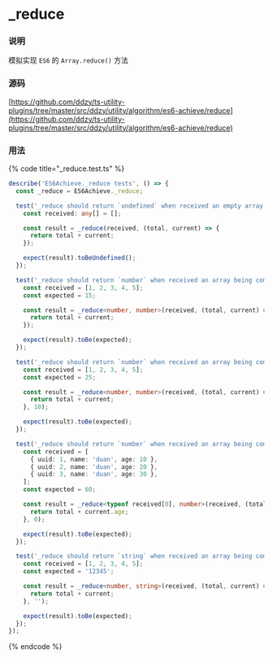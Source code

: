 # \_reduce

### 说明

模拟实现 `ES6` 的 `Array.reduce()` 方法

### 源码

[https://github.com/ddzy/ts-utility-plugins/tree/master/src/ddzy/utility/algorithm/es6-achieve/reduce](https://github.com/ddzy/ts-utility-plugins/tree/master/src/ddzy/utility/algorithm/es6-achieve/reduce)

### 用法

{% code title="\_reduce.test.ts" %}
```typescript
describe('ES6Achieve._reduce tests', () => {
  const _reduce = ES6Achieve._reduce;

  test('_reduce should return `undefined` when received an empty array', () => {
    const received: any[] = [];

    const result = _reduce(received, (total, current) => {
      return total + current;
    });

    expect(result).toBeUndefined();
  });

  test('_reduce should return `number` when received an array being composed of `number`', () => {
    const received = [1, 2, 3, 4, 5];
    const expected = 15;

    const result = _reduce<number, number>(received, (total, current) => {
      return total + current;
    });

    expect(result).toBe(expected);
  });

  test('_reduce should return `number` when received an array being composed of `number` and an `initialValue`', () => {
    const received = [1, 2, 3, 4, 5];
    const expected = 25;

    const result = _reduce<number, number>(received, (total, current) => {
      return total + current;
    }, 10);

    expect(result).toBe(expected);
  });

  test('_reduce should return `number` when received an array being composed of `object`', () => {
    const received = [
      { uuid: 1, name: 'duan', age: 10 },
      { uuid: 2, name: 'duan', age: 20 },
      { uuid: 3, name: 'duan', age: 30 },
    ];
    const expected = 60;

    const result = _reduce<typeof received[0], number>(received, (total, current) => {
      return total + current.age;
    }, 0);

    expect(result).toBe(expected);
  });

  test('_reduce should return `string` when received an array being composed of `number`', () => {
    const received = [1, 2, 3, 4, 5];
    const expected = '12345';

    const result = _reduce<number, string>(received, (total, current) => {
      return total + current;
    }, '');

    expect(result).toBe(expected);
  });
});
```
{% endcode %}



